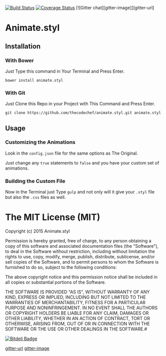 
[![Build Status](https://travis-ci.org/thecodechef/animate.styl.svg)](https://travis-ci.org/thecodechef/animate.styl)  [![Coverage Status](https://coveralls.io/repos/thecodechef/animate.styl/badge.svg)](https://coveralls.io/r/thecodechef/animate.styl) [![Gitter chat][gitter-image]][gitter-url]

# Animate.styl

## Installation

### With Bower

Just Type this command in Your Terminal and Press Enter.
```
bower install animate.styl
```

### With Git

Just Clone this Repo in your Project with This Command and Press Enter.
```
git clone https://github.com/thecodechef/animate.styl.git animate.styl
```


## Usage

### Customizing the Animations

Look in the `config.json` file for the same options as The Original.

Just change any `true` statements to `false` and you have your custom set of animations.

### Building the Custom File

Now in the Terminal just Type `gulp` and not only will it give your `.styl` file but also the `.css` files as well.


# The MIT License (MIT)

Copyright (c) 2015 Animate.styl

Permission is hereby granted, free of charge, to any person obtaining a copy
of this software and associated documentation files (the "Software"), to deal
in the Software without restriction, including without limitation the rights
to use, copy, modify, merge, publish, distribute, sublicense, and/or sell
copies of the Software, and to permit persons to whom the Software is
furnished to do so, subject to the following conditions:

The above copyright notice and this permission notice shall be included in all
copies or substantial portions of the Software.

THE SOFTWARE IS PROVIDED "AS IS", WITHOUT WARRANTY OF ANY KIND, EXPRESS OR
IMPLIED, INCLUDING BUT NOT LIMITED TO THE WARRANTIES OF MERCHANTABILITY,
FITNESS FOR A PARTICULAR PURPOSE AND NONINFRINGEMENT. IN NO EVENT SHALL THE
AUTHORS OR COPYRIGHT HOLDERS BE LIABLE FOR ANY CLAIM, DAMAGES OR OTHER
LIABILITY, WHETHER IN AN ACTION OF CONTRACT, TORT OR OTHERWISE, ARISING FROM,
OUT OF OR IN CONNECTION WITH THE SOFTWARE OR THE USE OR OTHER DEALINGS IN THE
SOFTWARE.#

[![Bitdeli Badge](https://d2weczhvl823v0.cloudfront.net/thecodechef/animate.styl/trend.png)](https://bitdeli.com/free "Bitdeli Badge")

[gitter-url](https://gitter.im/thecodechef/animate.styl)
[gitter-image](https://gitter.im/thecodechef/animate.styl/gulp.png)
